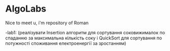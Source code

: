 # AlgoLabs
Nice to meet u, i'm repository of Roman

 -lab1:
 (реалізувати Insertion алгоритм для сортування соковижималок по спаданню  за максимальна кількість соку  і  QuickSort для сортування по потужності споживання електроенергії  за зростанням)

